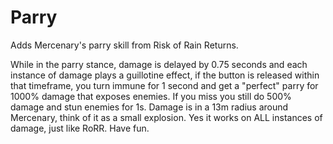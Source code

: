 # Parry

Adds Mercenary's parry skill from Risk of Rain Returns.

While in the parry stance, damage is delayed by 0.75 seconds and each instance of damage plays a guillotine effect, if the button is released within that timeframe, you turn immune for 1 second and get a "perfect" parry for 1000% damage that exposes enemies.
If you miss you still do 500% damage and stun enemies for 1s. Damage is in a 13m radius around Mercenary, think of it as a small explosion. Yes it works on ALL instances of damage, just like RoRR. Have fun.
